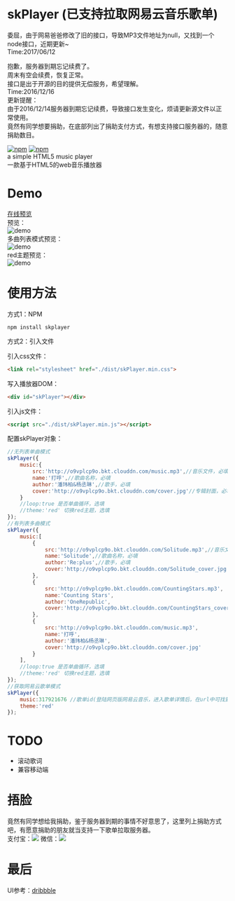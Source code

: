 # skPlayer (已支持拉取网易云音乐歌单)

委屈，由于网易爸爸修改了旧的接口，导致MP3文件地址为null，又找到一个node接口，近期更新~  
Time:2017/06/12  

抱歉，服务器到期忘记续费了。  
周末有空会续费，恢复正常。  
接口是出于开源的目的提供无偿服务，希望理解。  
Time:2016/12/16  
更新提醒：  
由于2016/12/14服务器到期忘记续费，导致接口发生变化，烦请更新源文件以正常使用。  
竟然有同学想要捐助，在底部列出了捐助支付方式，有想支持接口服务器的，随意捐助数目。

[![npm](https://img.shields.io/npm/v/skplayer.svg)]() [![npm](https://img.shields.io/npm/dt/skplayer.svg)]()  
a simple HTML5 music player  
一款基于HTML5的web音乐播放器  

# Demo
[在线预览](http://www.chengfeilong.com/skPlayer/)  
预览：  
![demo](http://o9vplcp9o.bkt.clouddn.com/demo.gif)  
多曲列表模式预览：  
![demo](http://o9vplcp9o.bkt.clouddn.com/demo_mutil.jpg)  
red主题预览：  
![demo](http://o9vplcp9o.bkt.clouddn.com/demo_red.jpg)

# 使用方法
方式1：NPM  

`npm install skplayer`  


方式2：引入文件  

引入css文件： 
```html
<link rel="stylesheet" href="./dist/skPlayer.min.css">
```
写入播放器DOM：
```html
<div id="skPlayer"></div>
```
引入js文件：
```html
<script src="./dist/skPlayer.min.js"></script>
```
配置skPlayer对象：
```js
//无列表单曲模式
skPlayer({
	music:{
	    src:'http://o9vplcp9o.bkt.clouddn.com/music.mp3',//音乐文件，必填
	    name:'打呼',//歌曲名称，必填
	    author:'潘玮柏&杨丞琳',//歌手，必填
	    cover:'http://o9vplcp9o.bkt.clouddn.com/cover.jpg'//专辑封面，必填
	}
    //loop:true 是否单曲循环，选填
    //theme:'red' 切换red主题，选填
});
//有列表多曲模式
skPlayer({
	music:[
		{
		    src:'http://o9vplcp9o.bkt.clouddn.com/Solitude.mp3',//音乐文件，必填
		    name:'Solitude',//歌曲名称，必填
		    author:'Re:plus',//歌手，必填
		    cover:'http://o9vplcp9o.bkt.clouddn.com/Solitude_cover.jpg'//专辑封面，必填
		},
		{
            src:'http://o9vplcp9o.bkt.clouddn.com/CountingStars.mp3',
            name:'Counting Stars',
            author:'OneRepublic',
            cover:'http://o9vplcp9o.bkt.clouddn.com/CountingStars_cover.jpg'
        },
        {
            src:'http://o9vplcp9o.bkt.clouddn.com/music.mp3',
            name:'打呼',
            author:'潘玮柏&杨丞琳',
            cover:'http://o9vplcp9o.bkt.clouddn.com/cover.jpg'
        }
	],
    //loop:true 是否单曲循环，选填
    //theme:'red' 切换red主题，选填
});
//获取网易云歌单模式
skPlayer({
	music:317921676 //歌单id(登陆网页版网易云音乐，进入歌单详情后，在url中可找到歌单id，例：'http://music.163.com/#/playlist?id=317921676'),
	theme:'red'
});
```

# TODO
* 滚动歌词
* 兼容移动端

# 捂脸
竟然有同学想给我捐助，鉴于服务器到期的事情不好意思了，这里列上捐助方式吧，有愿意捐助的朋友就当支持一下歌单拉取服务器。  
支付宝：<img src="http://www.chengfeilong.com/img/skPlayer/zfb.jpg">
微信：<img src="http://www.chengfeilong.com/img/skPlayer/wx.jpg">

# 最后
UI参考：[dribbble](https://dribbble.com/shots/1233843-Ui-Kit-Rainy-Season)

